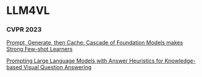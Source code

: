 # LLM4VL


### CVPR 2023

[Prompt, Generate, then Cache: Cascade of Foundation Models makes Strong Few-shot Learners](https://arxiv.org/abs/2303.02151)


[Prompting Large Language Models with Answer Heuristics for Knowledge-based Visual Question Answering](https://arxiv.org/abs/2303.01903)




